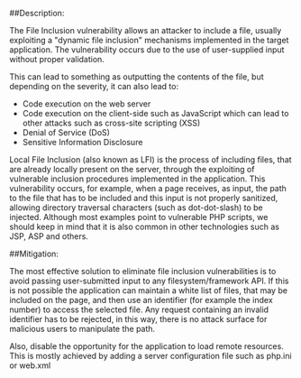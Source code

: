 ##Description:

The File Inclusion vulnerability allows an attacker to include a file, usually exploiting
a "dynamic file inclusion" mechanisms implemented in the target application.
The vulnerability occurs due to the use of user-supplied input without proper validation.


This can lead to something as outputting the contents of the file, but depending on the
severity, it can also lead to:

- Code execution on the web server
- Code execution on the client-side such as JavaScript which can lead to other attacks
  such as cross-site scripting (XSS)
- Denial of Service (DoS)
- Sensitive Information Disclosure


Local File Inclusion (also known as LFI) is the process of including files, that are
already locally present on the server, through the exploiting of vulnerable inclusion
procedures implemented in the application. This vulnerability occurs, for example, when a
page receives, as input, the path to the file that has to be included and this input is
not properly sanitized, allowing directory traversal characters (such as dot-dot-slash)
to be injected. Although most examples point to vulnerable PHP scripts, we should keep
in mind that it is also common in other technologies such as JSP, ASP and others.

##Mitigation:

The most effective solution to eliminate file inclusion vulnerabilities is to avoid passing user-submitted input to any filesystem/framework API. If this is not possible the application can maintain a white list of files, that may be included on the page, and then use an identifier (for example the index number) to access the selected file. Any request containing an invalid identifier has to be rejected, in this way, there is no attack surface for malicious users to manipulate the path.

Also, disable the opportunity for the application to load remote resources. This is mostly achieved by adding a server configuration file such as php.ini or web.xml


